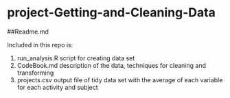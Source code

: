 # project-Getting-and-Cleaning-Data
##Readme.md

Included in this repo is:

1. run_analysis.R         script for creating data set
2. CodeBook.md            description of the data, techniques for cleaning and transforming
3. projects.csv           output file of tidy data set with the average of each variable for each activity and subject
